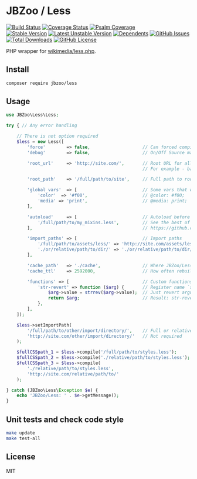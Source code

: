 # JBZoo / Less

[![Build Status](https://travis-ci.org/JBZoo/Less.svg?branch=master)](https://travis-ci.org/JBZoo/Less)    [![Coverage Status](https://coveralls.io/repos/JBZoo/Less/badge.svg)](https://coveralls.io/github/JBZoo/Less?branch=master)    [![Psalm Coverage](https://shepherd.dev/github/JBZoo/Less/coverage.svg)](https://shepherd.dev/github/JBZoo/Less)    
[![Stable Version](https://poser.pugx.org/jbzoo/less/version)](https://packagist.org/packages/jbzoo/less)    [![Latest Unstable Version](https://poser.pugx.org/jbzoo/less/v/unstable)](https://packagist.org/packages/jbzoo/less)    [![Dependents](https://poser.pugx.org/jbzoo/less/dependents)](https://packagist.org/packages/jbzoo/less/dependents?order_by=downloads)    [![GitHub Issues](https://img.shields.io/github/issues/jbzoo/less)](https://github.com/JBZoo/Less/issues)    [![Total Downloads](https://poser.pugx.org/jbzoo/less/downloads)](https://packagist.org/packages/jbzoo/less/stats)    [![GitHub License](https://img.shields.io/github/license/jbzoo/less)](https://github.com/JBZoo/Less/blob/master/LICENSE)



PHP wrapper for [wikimedia/less.php](https://github.com/wikimedia/less.php). 


## Install
```sh
composer require jbzoo/less
```

## Usage
```php
use JBZoo\Less\Less;

try { // Any error handling

    // There is not option required
    $less = new Less([
        'force'        => false,                    // Can forced compile on each compile() calling
        'debug'        => false,                    // On/Off Source map for browser debug console

        'root_url'     => 'http://site.com/',       // Root URL for all CSS files and debug mode
                                                    // For example - background:url('http://site.com/image.png')

        'root_path'    => '/full/path/to/site',     // Full path to root of web directory

        'global_vars'  => [                         // Some vars that will be in all less files
            'color'  => '#f00',                     // @color: #f00;
            'media' => 'print',                     // @media: print;
        ],

        'autoload'     => [                         // Autoload before eash compiling
            '/full/path/to/my_mixins.less',         // See the best of collection here
        ],                                          // https://github.com/JBZoo/JBlank/tree/master/less/misc

        'import_paths' => [                         // Import paths
            '/full/path/to/assets/less/' => 'http://site.com/assets/less/',
            './or/relative/path/to/dir/' => './or/relative/path/to/dir/',
        ],

        'cache_path'   => './cache',                // Where JBZoo/Less will save compiled CSS-files
        'cache_ttl'    => 2592000,                  // How often rebuild css files (in seconds)

        'functions' => [                            // Custom functions for less (only for gpeasy!)
            'str-revert' => function ($arg) {       // Register name `str-revert()`
                $arg->value = strrev($arg->value);  // Just revert argument
                return $arg;                        // Result: str-revert('1234567890'); => '0987654321';
            },
        ],
    ]);

    $less->setImportPath(
        '/full/path/to/other/import/directory/',    // Full or relative path
        'http://site.com/other/import/directory/'   // Not required
    );

    $fullCSSpath_1 = $less->compile('/full/path/to/styles.less');       // Basepath from config
    $fullCSSpath_2 = $less->compile('./relative/path/to/styles.less');  // OR relative path
    $fullCSSpath_3 = $less->compile(
        './relative/path/to/styles.less',
        'http://site.com/relative/path/to/'                             // Force base path for any URLs
    );

} catch (JBZoo\Less\Exception $e) {
    echo 'JBZoo/Less: ' . $e->getMessage();
}

```


## Unit tests and check code style
```sh
make update
make test-all
```


## License

MIT
